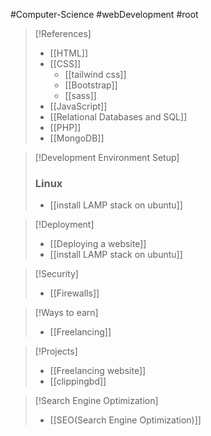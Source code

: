 #Computer-Science #webDevelopment #root 

>[!References]
>- [[HTML]]
>- [[CSS]]
>	- [[tailwind css]]
>	- [[Bootstrap]]
>	- [[sass]]
>- [[JavaScript]]
>- [[Relational Databases and SQL]]
>- [[PHP]]
>- [[MongoDB]]

>[!Development Environment Setup]
>### **Linux**
>- [[install LAMP stack on ubuntu]]

>[!Deployment]
>- [[Deploying a website]]
>- [[install LAMP stack on ubuntu]]

>[!Security]
>- [[Firewalls]]

>[!Ways to earn]
>- [[Freelancing]]

>[!Projects]
>- [[Freelancing website]]
>- [[clippingbd]]

>[!Search Engine Optimization]
>- [[SEO(Search Engine Optimization)]]

